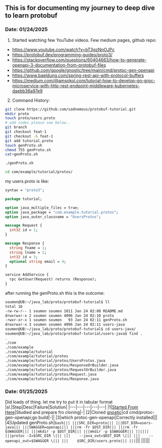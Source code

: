 ## This is for documenting my journey to deep dive to learn protobuf
### Date: 01/24/2025 
1. Started watching few YouTube videos. Few medium pages, github repo:
  - https://www.youtube.com/watch?v=bT3gzNnOJPc
  - https://protobuf.dev/programming-guides/proto3/
  - https://stackoverflow.com/questions/60404663/how-to-generate-openapi-3-documentation-from-protobuf-files
  - https://github.com/google/gnostic/tree/main/cmd/protoc-gen-openapi
  - https://www.baeldung.com/spring-rest-api-with-protocol-buffers
  - https://medium.com/@amsokol.com/tutorial-how-to-develop-go-grpc-microservice-with-http-rest-endpoint-middleware-kubernetes-daebb36a97e9
2. Command History:

```bash
git clone https://github.com/sadnemous/protobuf-tutorial.git
mkdir proto
touch proto/users.proto
# add codes please see below.. 
git branch
git checkout feat-1
git checkout -b feat-1
git add tutorial.proto 
touch genProto.sh
chmod 755 genProto.sh
cat>genProto.sh 

./genProto.sh

cd com/example/tutorial/protos/
```

my users.proto is like:
```proto
syntax = "proto3";

package tutorial;

option java_multiple_files = true;
option java_package = "com.example.tutorial.protos";
option java_outer_classname = "UsersProtos";

message Request {
  int32 id = 1;
}

message Response {
  string fname = 1;
  string lname = 2;
  int32 id = 3;
  optional string email = 4;
}

service AddService {
  rpc GetUser(Request) returns (Response);
}
```

after running the genProto.sh this is the outcome:
```bash
soumen@UB:~/java_lab/proto/protobuf-tutorial$ ll
total 16
-rw-rw-r-- 1 soumen soumen 1011 Jan 24 02:08 README.md
drwxrwxr-x 2 soumen soumen 4096 Jan 24 02:10 proto
-rwxr-xr-x 1 soumen soumen   93 Jan 24 02:11 genProto.sh
drwxrwxr-x 3 soumen soumen 4096 Jan 24 02:11 users-java
soumen@UB:~/java_lab/proto/protobuf-tutorial$ cd users-java/
soumen@UB:~/java_lab/proto/protobuf-tutorial/users-java$ find .
.
./com
./com/example
./com/example/tutorial
./com/example/tutorial/protos
./com/example/tutorial/protos/UsersProtos.java
./com/example/tutorial/protos/ResponseOrBuilder.java
./com/example/tutorial/protos/RequestOrBuilder.java
./com/example/tutorial/protos/Request.java
./com/example/tutorial/protos/Response.java
```


### Date: 01/25/2025 
Did loads of thing. let me try to put it in tabular format
|sl.|Step|Desc|Failure|Solution|
|---|---|---|---|---|
|1|[Started From Here](https://stackoverflow.com/questions/60404663/how-to-generate-openapi-3-documentation-from-protobuf-files)|Studied and prepare fro cloning|-|
|2|Cloned [gnostic](https://github.com/google/gnostic)|cd cmd/protoc-gen-openapi;go build|-||
|3|which protoc-gen-openapi|Correctly installed|||
|4|Updated genProto.sh|```bash|||
|||SRC_DIR=proto|||
|||DST_DIR=users-java|||
|||SWAGGER=openapi|||
|||rm -fr $DST_DIR|||
|||rm -fr $SWAGGER|||
|||mkdir -p $DST_DIR|||
|||mkdir -p $SWAGGER|||
||||||
|||protoc -I=$SRC_DIR \|||
|||    --java_out=$DST_DIR \|||
|||    --openapi_out=$SWAGGER \|||
|||    $SRC_DIR/users.proto|||
|||```|||
||||||
